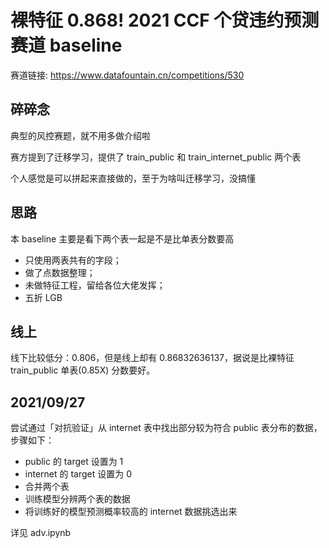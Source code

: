 # 裸特征 0.868! 2021 CCF 个贷违约预测赛道 baseline

赛道链接: https://www.datafountain.cn/competitions/530

## 碎碎念

典型的风控赛题，就不用多做介绍啦

赛方提到了迁移学习，提供了 train_public 和 train_internet_public 两个表

个人感觉是可以拼起来直接做的，至于为啥叫迁移学习，没搞懂

## 思路

本 baseline 主要是看下两个表一起是不是比单表分数要高

- 只使用两表共有的字段；
- 做了点数据整理；
- 未做特征工程，留给各位大佬发挥；
- 五折 LGB

## 线上

线下比较低分：0.806，但是线上却有 0.86832636137，据说是比裸特征 train_public 单表(0.85X) 分数要好。

## 2021/09/27

尝试通过「对抗验证」从 internet 表中找出部分较为符合 public 表分布的数据，步骤如下：

- public 的 target 设置为 1
- internet 的 target 设置为 0
- 合并两个表
- 训练模型分辨两个表的数据
- 将训练好的模型预测概率较高的 internet 数据挑选出来

详见 adv.ipynb
